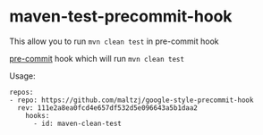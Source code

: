# maven-test-precommit-hook

This allow you to run `mvn clean test` in pre-commit hook

[pre-commit](http://pre-commit.com/) hook which will run `mvn clean test`

Usage:

```
repos:
- repo: https://github.com/maltzj/google-style-precommit-hook
  rev: 111e2a8ea0fcd4e657df532d5e096643a5b1daa2
    hooks:
      - id: maven-clean-test
```
